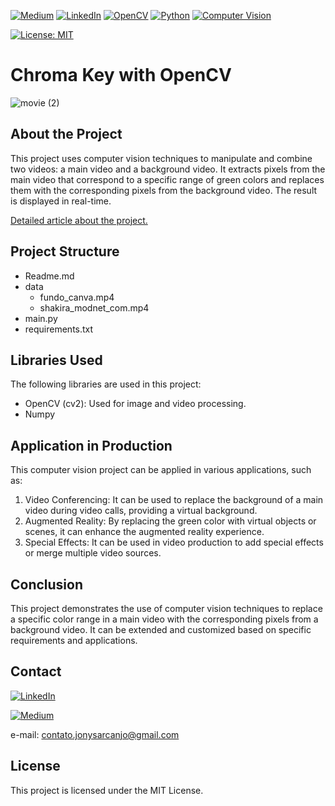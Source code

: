 [![Medium](https://img.shields.io/badge/Medium-%23000000.svg?style=for-the-badge&logo=Medium&logoColor=white)](https://medium.com/@jonysarcanjo) [![LinkedIn](https://img.shields.io/badge/LinkedIn-blue?style=for-the-badge&logo=linkedin&labelColor=blue)](https://www.linkedin.com/in/jonysarcanjo/) [![OpenCV](https://img.shields.io/badge/OpenCV-green?style=for-the-badge&logo=opencv&logoColor=white)](https://opencv.org/) [![Python](https://img.shields.io/badge/Python-blue?style=for-the-badge&logo=python&logoColor=white)](https://www.python.org/) [![Computer Vision](https://img.shields.io/badge/Computer%20Vision-%23000000?style=for-the-badge&logo=data:image/png;base64,iVBORw0KGgoAAAANSUhEUgAAABAAAAAQCAYAAAAf8/9hAAAAWElEQVQ4T2NkIAoYf/58+Q8YRiQRMyAaMgPjEGMEAzMDI8RAbGgYGBgEGMEIiAyNAAYxAyMDI8RAbGgYJoNjYGBgYBBlZmZmoIJRYPj/8+fPf2HkYGBgAADJAxMFtDq5TAAAAABJRU5ErkJggg==&logoColor=white)](YOUR_LINK_HERE)



[![License: MIT](https://img.shields.io/badge/License-MIT-yellow.svg)](https://opensource.org/licenses/MIT)
# Chroma Key with OpenCV
![movie (2)](https://github.com/JonysArcanjo/ChromaKey_OpenCV/assets/48812740/c5ebe01c-aa07-4ceb-a385-4fe65e9095c6)

## About the Project

This project uses computer vision techniques to manipulate and combine two videos: a main video and a background video. It extracts pixels from the main video that correspond to a specific range of green colors and replaces them with the corresponding pixels from the background video. The result is displayed in real-time.

[Detailed article about the project.](https://jonysarcanjo.medium.com/chroma-key-com-opencv-eb3118dee66)

## Project Structure
- Readme.md
- data
  - fundo_canva.mp4
  - shakira_modnet_com.mp4
- main.py
- requirements.txt

## Libraries Used

The following libraries are used in this project:
- OpenCV (cv2): Used for image and video processing.
- Numpy

## Application in Production

This computer vision project can be applied in various applications, such as:

1. Video Conferencing: It can be used to replace the background of a main video during video calls, providing a virtual background.
2. Augmented Reality: By replacing the green color with virtual objects or scenes, it can enhance the augmented reality experience.
3. Special Effects: It can be used in video production to add special effects or merge multiple video sources.

## Conclusion

This project demonstrates the use of computer vision techniques to replace a specific color range in a main video with the corresponding pixels from a background video. It can be extended and customized based on specific requirements and applications.

## Contact
[![LinkedIn](https://img.icons8.com/color/32/000000/linkedin.png)](https://www.linkedin.com/in/jonysarcanjo/)

[![Medium](https://img.icons8.com/color/32/000000/medium-logo.png)](https://medium.com/@jonysarcanjo)

e-mail: contato.jonysarcanjo@gmail.com

## License
This project is licensed under the MIT License.
